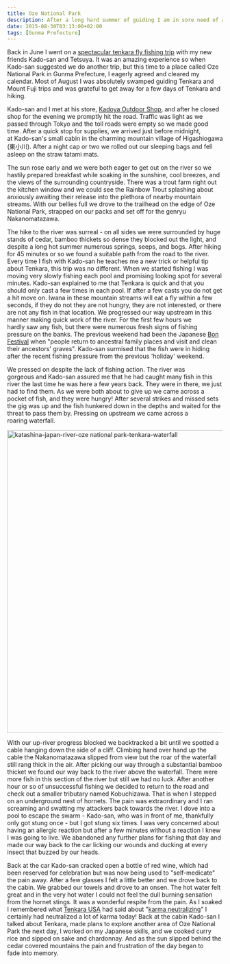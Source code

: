 ```yaml
---
title: Oze National Park
description: After a long hard summer of guiding I am in sore need of a break and a perfect opportunity presents itself...
date: 2015-08-30T03:13:00+02:00
tags: [Gunma Prefecture]
---
```

<div class=“text-lg m-2”>
<p class="mb-2">Back in June I went on a <a 
href="https://www.badgertenkara.com/the-bt-blog/iwana-tenkara-a-guest-post-by-isaac-tait" 
target="_blank"
rel="noopener noreferrer">spectacular tenkara fly fishing trip</a> with my new friends Kado-san and Tetsuya. It was an amazing experience so when Kado-san suggested we do another trip, but this time to a place called Oze National Park in Gunma Prefecture, I eagerly agreed and cleared my calendar. Most of August I was absolutely swamped guiding Tenkara and Mount Fuji trips and was grateful to get away for a few days of Tenkara and hiking.</p>

<p class="mb-2 mt-2">Kado-san and I met at his store, <a 
href="https://www.fallfishtenkara.com/tenkara-fishing-stores/" target="_blank"
rel="noopener noreferrer">Kadoya Outdoor Shop</a>, and after he closed shop for the evening we promptly hit the road. Traffic was light as we passed through Tokyo and the toll roads were empty so we made good time. After a quick stop for supplies, we arrived just before midnight, at Kado-san's small cabin in the charming mountain village of Higashiogawa (東小川). After a night cap or two we rolled out our sleeping bags and fell asleep on the straw tatami mats.</p>



<p class="mb-2 mt-2">The sun rose early and we were both eager to get out on the river so we hastily prepared breakfast while soaking in the sunshine, cool breezes, and the views of the surrounding countryside. There was a trout farm right out the kitchen window and we could see the Rainbow Trout splashing about anxiously awaiting their release into the plethora of nearby mountain streams. With our bellies full we drove to the trailhead on the edge of Oze National Park, strapped on our packs and set off for the genryu Nakanomatazawa.</p>



<p class="mb-2 mt-2">The hike to the river was surreal - on all sides we were surrounded by huge stands of cedar, bamboo thickets so dense they blocked out the light, and despite a long hot summer numerous springs, seeps, and bogs. After hiking for 45 minutes or so we found a suitable path from the road to the river. Every time I fish with Kado-san he teaches me a new trick or helpful tip about Tenkara, this trip was no different. When we started fishing I was moving very slowly fishing each pool and promising looking spot for several minutes. Kado-san explained to me that Tenkara is quick and that you should only cast a few times in each pool. If after a few casts you do not get a hit move on. Iwana in these mountain streams will eat a fly within a few seconds, if they do not they are not hungry, they are not interested, or there are not any fish in that location. We progressed our way upstream in this manner making quick work of the river. For the first few hours we hardly saw any fish, but there were numerous fresh signs of fishing pressure on the banks. The previous weekend had been the Japanese <a 
href="https://en.wikipedia.org/wiki/Bon_Festival" 
target="_blank"
rel="noopener noreferrer">Bon Festival</a> when "people return to ancestral family places and visit and clean their ancestors' graves". Kado-san surmised that the fish were in hiding after the recent fishing pressure from the previous 'holiday' weekend.</p>



<p class="mb-2 mt-2">We pressed on despite the lack of fishing action. The river was gorgeous and Kado-san assured me that he had caught many fish in this river the last time he was here a few years back. They were in there, we just had to find them. As we were both about to give up we came across a pocket of fish, and they were hungry! After several strikes and missed sets the gig was up and the fish hunkered down in the depths and waited for the threat to pass them by. Pressing on upstream we came across a roaring waterfall.</p>

<a href="https://www.fallfishtenkara.com/wp-content/uploads/2015/08/katashina-japan-river-oze-national-park-tenkara-waterfall.jpg"><img class="size-large wp-image-1820 aligncenter" src="https://www.fallfishtenkara.com/wp-content/uploads/2015/08/katashina-japan-river-oze-national-park-tenkara-waterfall-1024x768.jpg" alt="katashina-japan-river-oze national park-tenkara-waterfall" width="940" height="705" /></a>

<p class="mb-2 mt-2">With our up-river progress blocked we backtracked a bit until we spotted a cable hanging down the side of a cliff. Climbing hand over hand up the cable the Nakanomatazawa slipped from view but the roar of the waterfall still rang thick in the air. After picking our way through a substantial bamboo thicket we found our way back to the river above the waterfall. There were more fish in this section of the river but still we had no luck. After another hour or so of unsuccessful fishing we decided to return to the road and check out a smaller tributary named Kobuchizawa. That is when I stepped on an underground nest of hornets. The pain was extraordinary and I ran screaming and swatting my attackers back towards the river. I dove into a pool to escape the swarm - Kado-san, who was in front of me, thankfully only got stung once - but I got stung six times. I was very concerned about having an allergic reaction but after a few minutes without a reaction I knew I was going to live. We abandoned any further plans for fishing that day and made our way back to the car licking our wounds and ducking at every insect that buzzed by our heads.</p>



<p class="mb-2 mt-2">Back at the car Kado-san cracked open a bottle of red wine, which had been reserved for celebration but was now being used to "self-medicate" the pain away. After a few glasses I felt a little better and we drove back to the cabin. We grabbed our towels and drove to an onsen. The hot water felt great and in the very hot water I could not feel the dull burning sensation from the hornet stings. It was a wonderful respite from the pain. As I soaked I remembered what <a 
href="https://www.tenkarausa.com/shop/product_info.php/products_id/167?osCsid=5931f57610ff70d2be04e996a1f93d4d" 
target="_blank" 
rel="noopener noreferrer">Tenkara USA</a> had said about "<a 
href="https://soundcloud.com/tenkara/short-cast-the-karma-neutralizer" target="_blank"
rel="noopener noreferrer">karma neutralizing</a>" I certainly had neutralized a lot of karma today! Back at the cabin Kado-san I talked about Tenkara, made plans to explore another area of Oze National Park the next day, I worked on my Japanese skills, and we cooked curry rice and sipped on sake and chardonnay. And as the sun slipped behind the cedar covered mountains the pain and frustration of the day began to fade into memory.</p>

<img class="w-8/12 rounded-lg shadow-lg mx-auto" src="" alt="" />
</div>